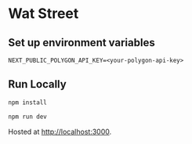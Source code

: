 # Wat Street

## Set up environment variables

```env
NEXT_PUBLIC_POLYGON_API_KEY=<your-polygon-api-key>
```

## Run Locally

```bash
npm install

npm run dev
```

Hosted at [http://localhost:3000](http://localhost:3000).
